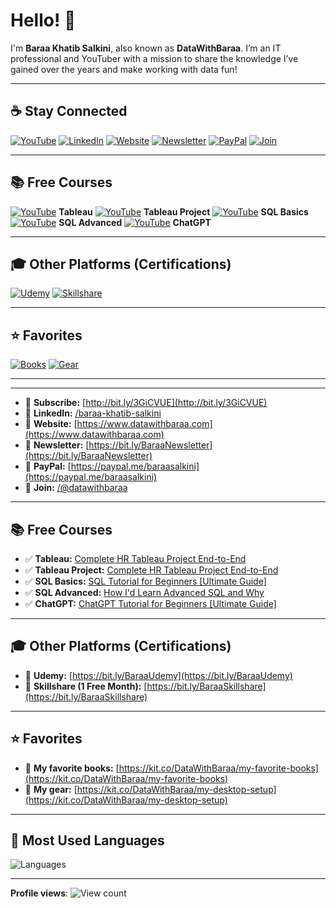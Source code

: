 # Hello! 👋

I'm **Baraa Khatib Salkini**, also known as **DataWithBaraa**. I’m an IT professional and YouTuber with a mission to share the knowledge I’ve gained over the years and make working with data fun!

---

## ☕ Stay Connected

[![YouTube](https://img.shields.io/badge/YouTube-red?style=for-the-badge&logo=youtube&logoColor=white)](http://bit.ly/3GiCVUE)
[![LinkedIn](https://img.shields.io/badge/LinkedIn-0077B5?style=for-the-badge&logo=linkedin&logoColor=white)](https://linkedin.com/in/baraa-khatib-salkini)
[![Website](https://img.shields.io/badge/Website-000000?style=for-the-badge&logo=google-chrome&logoColor=white)](https://www.datawithbaraa.com)
[![Newsletter](https://img.shields.io/badge/Newsletter-FF5722?style=for-the-badge&logo=substack&logoColor=white)](https://bit.ly/BaraaNewsletter)
[![PayPal](https://img.shields.io/badge/PayPal-00457C?style=for-the-badge&logo=paypal&logoColor=white)](https://paypal.me/baraasalkini)
[![Join](https://img.shields.io/badge/Join-FF0000?style=for-the-badge&logo=youtube&logoColor=white)](https://www.youtube.com/@datawithbaraa)

---

## 📚 Free Courses

[![YouTube](https://img.shields.io/badge/YouTube-red?style=for-the-badge&logo=youtube&logoColor=white)](https://www.youtube.com/playlist?list=PL) **Tableau**
[![YouTube](https://img.shields.io/badge/YouTube-red?style=for-the-badge&logo=youtube&logoColor=white)](https://www.youtube.com/playlist?list=PL) **Tableau Project**
[![YouTube](https://img.shields.io/badge/YouTube-red?style=for-the-badge&logo=youtube&logoColor=white)](https://www.youtube.com/playlist?list=PL) **SQL Basics**
[![YouTube](https://img.shields.io/badge/YouTube-red?style=for-the-badge&logo=youtube&logoColor=white)](https://www.youtube.com/playlist?list=PL) **SQL Advanced**
[![YouTube](https://img.shields.io/badge/YouTube-red?style=for-the-badge&logo=youtube&logoColor=white)](https://www.youtube.com/playlist?list=PL) **ChatGPT**

---

## 🎓 Other Platforms (Certifications)

[![Udemy](https://img.shields.io/badge/Udemy-A435F0?style=for-the-badge&logo=udemy&logoColor=white)](https://bit.ly/BaraaUdemy)
[![Skillshare](https://img.shields.io/badge/Skillshare-002333?style=for-the-badge&logo=skillshare&logoColor=white)](https://bit.ly/BaraaSkillshare)

---

## ⭐ Favorites

[![Books](https://img.shields.io/badge/Favorite%20Books-FFDD00?style=for-the-badge&logo=readme&logoColor=white)](https://kit.co/DataWithBaraa/my-favorite-books)
[![Gear](https://img.shields.io/badge/My%20Gear-000000?style=for-the-badge&logo=tools&logoColor=white)](https://kit.co/DataWithBaraa/my-desktop-setup)

---
---


- 🔗 **Subscribe:** [http://bit.ly/3GiCVUE](http://bit.ly/3GiCVUE)  
- 🔗 **LinkedIn:** [/baraa-khatib-salkini](https://linkedin.com/in/baraa-khatib-salkini)  
- 🔗 **Website:** [https://www.datawithbaraa.com](https://www.datawithbaraa.com)  
- 🔗 **Newsletter:** [https://bit.ly/BaraaNewsletter](https://bit.ly/BaraaNewsletter)  
- 🔗 **PayPal:** [https://paypal.me/baraasalkini](https://paypal.me/baraasalkini)  
- 🔗 **Join:** [/@datawithbaraa](https://www.youtube.com/@datawithbaraa)  

---

## 📚 Free Courses

- ✅ **Tableau:** [Complete HR Tableau Project End-to-End](https://www.youtube.com/playlist?list=PL)  
- ✅ **Tableau Project:** [Complete HR Tableau Project End-to-End](https://www.youtube.com/playlist?list=PL)  
- ✅ **SQL Basics:** [SQL Tutorial for Beginners [Ultimate Guide]](https://www.youtube.com/playlist?list=PL)  
- ✅ **SQL Advanced:** [How I'd Learn Advanced SQL and Why](https://www.youtube.com/playlist?list=PL)  
- ✅ **ChatGPT:** [ChatGPT Tutorial for Beginners [Ultimate Guide]](https://www.youtube.com/playlist?list=PL)  

---

## 🎓 Other Platforms (Certifications)

- 🔗 **Udemy:** [https://bit.ly/BaraaUdemy](https://bit.ly/BaraaUdemy)  
- 🔗 **Skillshare (1 Free Month):** [https://bit.ly/BaraaSkillshare](https://bit.ly/BaraaSkillshare)  

---

## ⭐ Favorites

- 🔗 **My favorite books:** [https://kit.co/DataWithBaraa/my-favorite-books](https://kit.co/DataWithBaraa/my-favorite-books)  
- 🔗 **My gear:** [https://kit.co/DataWithBaraa/my-desktop-setup](https://kit.co/DataWithBaraa/my-desktop-setup)  

---

## 🔢 Most Used Languages

![Languages](https://github-readme-stats.vercel.app/api/top-langs/?username=DataWithBaraa&layout=compact&theme=default)

---

**Profile views**: ![View count](https://komarev.com/ghpvc/?username=DataWithBaraa)

